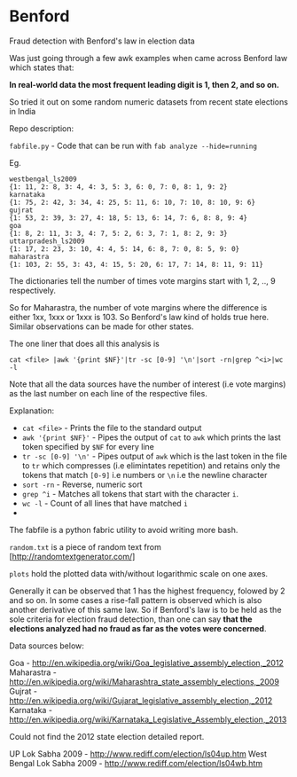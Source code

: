 Benford
=======
Fraud detection with Benford's law in election data

Was just going through a few awk examples when came across Benford law which states that:

**In real-world data the most frequent leading digit is 1, then 2, and so on.**

So tried it out on some random numeric datasets from recent state elections in India

Repo description:

`fabfile.py` - Code that can be run with `fab analyze --hide=running`

Eg. 

```
westbengal_ls2009
{1: 11, 2: 8, 3: 4, 4: 3, 5: 3, 6: 0, 7: 0, 8: 1, 9: 2}
karnataka
{1: 75, 2: 42, 3: 34, 4: 25, 5: 11, 6: 10, 7: 10, 8: 10, 9: 6}
gujrat
{1: 53, 2: 39, 3: 27, 4: 18, 5: 13, 6: 14, 7: 6, 8: 8, 9: 4}
goa
{1: 8, 2: 11, 3: 3, 4: 7, 5: 2, 6: 3, 7: 1, 8: 2, 9: 3}
uttarpradesh_ls2009
{1: 17, 2: 23, 3: 10, 4: 4, 5: 14, 6: 8, 7: 0, 8: 5, 9: 0}
maharastra
{1: 103, 2: 55, 3: 43, 4: 15, 5: 20, 6: 17, 7: 14, 8: 11, 9: 11}
```

The dictionaries tell the number of times vote margins start with 1, 2, .., 9 respectively.

So for Maharastra, the number of vote margins where the difference is either 1xx, 1xxx or 1xxx is 103. So Benford's law kind of holds true here. Similar observations can be made for other states.

The one liner that does all this analysis is

`cat <file> |awk '{print $NF}'|tr -sc [0-9] '\n'|sort -rn|grep ^<i>|wc -l`

Note that all the data sources have the number of interest (i.e vote margins) as the last number on each line of the respective files.

Explanation:
* `cat <file>` - Prints the file to the standard output
* `awk '{print $NF}'` - Pipes the output of `cat` to `awk` which prints the last token specified by `$NF` for every line
* `tr -sc [0-9] '\n'` - Pipes output of `awk` which is the last token in the file to `tr` which
compresses (i.e elimintates repetition) and retains only the tokens that match `[0-9]` i.e numbers or `\n` i.e the newline character
* `sort -rn` - Reverse, numeric sort
* `grep ^i` - Matches all tokens that start with the character `i`. 
* `wc -l` - Count of all lines that have matched `i`
* 

The fabfile is a python fabric utility to avoid writing more bash.

`random.txt` is a piece of random text from [http://randomtextgenerator.com/]

`plots` hold the plotted data with/without logarithmic scale on one axes. 

Generally it can be observed that 1 has the highest frequency, folowed by 2 and so on. In some cases a rise-fall pattern is observed which is also another derivative of this same law. So if Benford's law is to be held as the sole criteria for election fraud detection, than one can say **that the elections analyzed had no fraud as far as the votes were concerned**.


Data sources below:

Goa - http://en.wikipedia.org/wiki/Goa_legislative_assembly_election,_2012
Maharastra - http://en.wikipedia.org/wiki/Maharashtra_state_assembly_elections,_2009
Gujrat - http://en.wikipedia.org/wiki/Gujarat_legislative_assembly_election,_2012
Karnataka - http://en.wikipedia.org/wiki/Karnataka_Legislative_Assembly_election,_2013


Could not find the 2012 state election detailed report.

UP Lok Sabha 2009 - http://www.rediff.com/election/ls04up.htm
West Bengal Lok Sabha 2009 - http://www.rediff.com/election/ls04wb.htm
